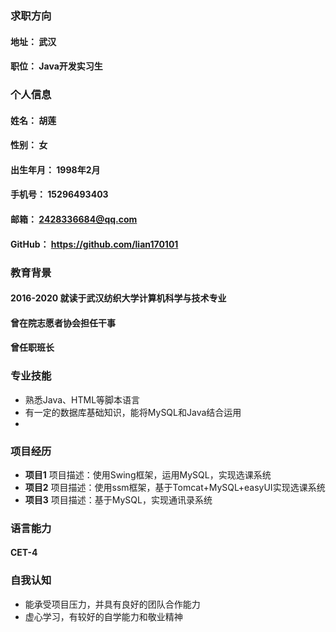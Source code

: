 ### 求职方向
#### 地址： 武汉
#### 职位： Java开发实习生

### 个人信息
#### 姓名： 胡莲
#### 性别： 女
#### 出生年月： 1998年2月
#### 手机号： 15296493403
#### 邮箱： 2428336684@qq.com
#### GitHub： https://github.com/lian170101

### 教育背景
#### 2016-2020 就读于武汉纺织大学计算机科学与技术专业
#### 曾在院志愿者协会担任干事
#### 曾任职班长

### 专业技能
- 熟悉Java、HTML等脚本语言
- 有一定的数据库基础知识，能将MySQL和Java结合运用
- 

### 项目经历
- **项目1**
项目描述：使用Swing框架，运用MySQL，实现选课系统
- **项目2**
项目描述：使用ssm框架，基于Tomcat+MySQL+easyUI实现选课系统
- **项目3**
项目描述：基于MySQL，实现通讯录系统

### 语言能力
#### CET-4

### 自我认知
- 能承受项目压力，并具有良好的团队合作能力
- 虚心学习，有较好的自学能力和敬业精神
